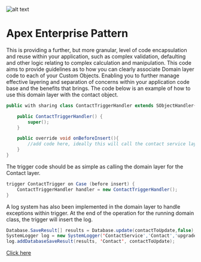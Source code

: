 ![alt text](http://www.smsmt.com/hs-fs/hubfs/SMS_Logo-1.png?t=1490163156935&width=300&name=SMS_Logo-1.png "SMS Management & Technology")

# Apex Enterprise Pattern #
This is providing a further, but more granular, level of code encapsulation and reuse within your application, such as complex validation, defaulting and other logic relating to complex calculation and manipulation. This code aims to provide guidelines as to how you can clearly associate Domain layer code to each of your Custom Objects. Enabling you to further manage effective layering and separation of concerns within your application code base and the benefits that brings. The code below is an example of how to use this domain layer with the contact object. 
```java
public with sharing class ContactTriggerHandler extends SObjectHandler{

	public ContactTriggerHandler() {
		super();   
	}

	public override void onBeforeInsert(){
		//add code here, ideally this will call the contact service layer
	}
}
```
The trigger code should be as simple as calling the domain layer for the Contact layer. 
```java
trigger ContactTrigger on Case (before insert) {
	ContactTriggerHandler handler = new ContactTriggerHandler();
}
```

A log system has also been implemented in the domain layer to handle exceptions within trigger. At the end of the operation for the running domain class, the trigger will insert the log. 
```java
Database.SaveResult[] results = Database.update(contactToUpdate,false);
SystemLogger log = new SystemLogger('ContactService','Contact','upgradeContact');
log.addDatabaseSaveResult(results, 'Contact', contactToUpdate);
```

[Click here](https://github.com/davidbrowaeys/SMS-SFDEV-TOOLKIT/tree/master/Apex%20Enterprise%20Pattern)


